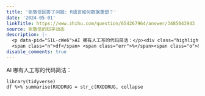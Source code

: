 ```yaml
---
title: '张敬信回答了问题: R语言如何数据重塑？'
date: '2024-05-01'
linkTitle: https://www.zhihu.com/question/654267964/answer/3485043943
source: 张敬信的知乎动态
description: |-
  <p data-pid="S1L-cWe6">AI 哪有人工写的代码简洁：</p><div class="highlight"><pre><code class="language-ada"><span class="n">library</span><span class="p">(</span><span class="n">tidyverse</span><span class="p">)</span>
  <span class="n">df</span> <span class="err">%</span><span class="o">&gt;</span><span class="err">%</span> <span class="n">summarise</span><span class="p">(</span><span class="n">RXDDRUG</span> <span class="o">=</span> <span class="n">str_c</span><span class="p">(</span><span class="n">RXDDRUG</span><span class="p">,</span> <span class="n">collapse</span> <span ...
disable_comments: true
---
```

<p data-pid="S1L-cWe6">AI 哪有人工写的代码简洁：</p><div class="highlight"><pre><code class="language-ada"><span class="n">library</span><span class="p">(</span><span class="n">tidyverse</span><span class="p">)</span>
<span class="n">df</span> <span class="err">%</span><span class="o">&gt;</span><span class="err">%</span> <span class="n">summarise</span><span class="p">(</span><span class="n">RXDDRUG</span> <span class="o">=</span> <span class="n">str_c</span><span class="p">(</span><span class="n">RXDDRUG</span><span class="p">,</span> <span class="n">collapse</span> <span ...